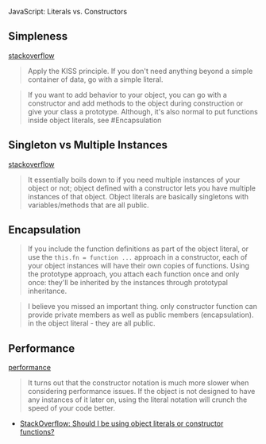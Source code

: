 

JavaScript: Literals vs. Constructors


## Simpleness

[stackoverflow](http://stackoverflow.com/questions/4859800/should-i-be-using-object-literals-or-constructor-functions)

> Apply the KISS principle. If you don't need anything beyond a simple container of data, go with a simple literal.

> If you want to add behavior to your object, you can go with a constructor and add methods to the object during construction or give your class a prototype.
> Although, it's also normal to put functions inside object literals, see #Encapsulation

## Singleton vs Multiple Instances

[stackoverflow](http://stackoverflow.com/questions/4859800/should-i-be-using-object-literals-or-constructor-functions)

> It essentially boils down to if you need multiple instances of your object or not; object defined with a constructor lets you have multiple instances of that object. Object literals are basically singletons with variables/methods that are all public.

## Encapsulation

> If you include the function definitions as part of the object literal, or use the `this.fn = function ...` approach in a constructor, each of your object instances will have their own copies of functions. Using the prototype approach, you attach each function once and only once: they'll be inherited by the instances through prototypal inheritance.

> I believe you missed an important thing. only constructor function can provide private members as well as public members (encapsulation). in the object literal - they are all public.

## Performance

[performance](http://www.dhchoi.com/javascript-literals-vs-constructors-performance/)


> It turns out that the constructor notation is much more slower when considering performance issues. If the object is not designed to have any instances of it later on, using the literal notation will crunch the speed of your code better.





- [StackOverflow: Should I be using object literals or constructor functions?](http://stackoverflow.com/questions/4859800/should-i-be-using-object-literals-or-constructor-functions)
